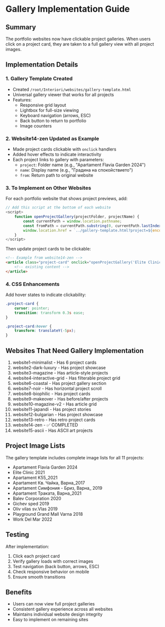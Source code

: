 # Gallery Implementation Guide

## Summary

The portfolio websites now have clickable project galleries. When users click on a project card, they are taken to a full gallery view with all project images.

## Implementation Details

### 1. Gallery Template Created
- Created `/root/Interiori/websites/gallery-template.html`
- Universal gallery viewer that works for all projects
- Features:
  - Responsive grid layout
  - Lightbox for full-size viewing
  - Keyboard navigation (arrows, ESC)
  - Back button to return to portfolio
  - Image counters

### 2. Website14-zen Updated as Example
- Made project cards clickable with `onclick` handlers
- Added hover effects to indicate interactivity
- Each project links to gallery with parameters:
  - `project`: Folder name (e.g., "Apartament Flavia Garden 2024")
  - `name`: Display name (e.g., "Градина на спокойствието")
  - `from`: Return path to original website

### 3. To Implement on Other Websites

For each portfolio website that shows project previews, add:

```javascript
// Add this script at the bottom of each website
<script>
    function openProjectGallery(projectFolder, projectName) {
        const currentPath = window.location.pathname;
        const fromPath = currentPath.substring(0, currentPath.lastIndexOf('/') + 1);
        window.location.href = `../gallery-template.html?project=${encodeURIComponent(projectFolder)}&name=${encodeURIComponent(projectName)}&from=${encodeURIComponent(fromPath)}`;
    }
</script>
```

Then update project cards to be clickable:
```html
<!-- Example from website14-zen -->
<article class="project-card" onclick="openProjectGallery('Elite Clinic 2021', 'Elite Clinic')" style="cursor: pointer;">
    <!-- existing content -->
</article>
```

### 4. CSS Enhancements

Add hover states to indicate clickability:
```css
.project-card {
    cursor: pointer;
    transition: transform 0.3s ease;
}

.project-card:hover {
    transform: translateY(-5px);
}
```

## Websites That Need Gallery Implementation

1. website1-minimalist - Has 6 project cards
2. website2-dark-luxury - Has project showcase
3. website3-magazine - Has article-style projects
4. website4-interactive-grid - Has filterable project grid
5. website6-coastal - Has project gallery section
6. website7-noir - Has horizontal project scroll
7. website8-biophilic - Has project cards
8. website9-makeover - Has before/after projects
9. website10-magazine-v2 - Has article grid
10. website11-japandi - Has project stories
11. website12-bulgarian - Has project showcase
12. website13-retro - Has retro project cards
13. website14-zen - ✅ COMPLETED
14. website15-ascii - Has ASCII art projects

## Project Image Lists

The gallery template includes complete image lists for all 11 projects:
- Apartament Flavia Garden 2024
- Elite Clinic 2021
- Apartament K55_2021
- Apartament Кв. Чайка, Варна_2017
- Apartament Симфония - Бриз, Варна_ 2019
- Apartament Траката, Варна_2021
- Balev Corporation 2020
- Gichev sped 2019
- Oliv vilas sv.Vlas 2019
- Playground Grand Mall Varna 2018
- Work Del Mar 2022

## Testing

After implementation:
1. Click each project card
2. Verify gallery loads with correct images
3. Test navigation (back button, arrows, ESC)
4. Check responsive behavior on mobile
5. Ensure smooth transitions

## Benefits

- Users can now view full project galleries
- Consistent gallery experience across all websites
- Maintains individual website design integrity
- Easy to implement on remaining sites